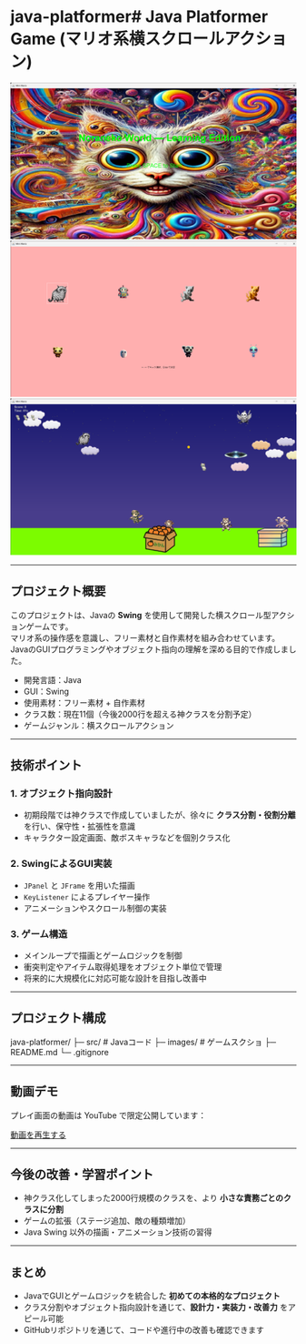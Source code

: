 ﻿# java-platformer# Java Platformer Game (マリオ系横スクロールアクション)

![ゲームスクショ](images/screenshot1.png)
![ゲームスクショ](images/screenshot2.png)
![ゲームスクショ](images/screenshot3.png)
                
---

## プロジェクト概要
このプロジェクトは、Javaの **Swing** を使用して開発した横スクロール型アクションゲームです。  
マリオ系の操作感を意識し、フリー素材と自作素材を組み合わせています。  
JavaのGUIプログラミングやオブジェクト指向の理解を深める目的で作成しました。

- 開発言語：Java  
- GUI：Swing  
- 使用素材：フリー素材 + 自作素材  
- クラス数：現在11個（今後2000行を超える神クラスを分割予定）  
- ゲームジャンル：横スクロールアクション  

---

## 技術ポイント

### 1. オブジェクト指向設計
- 初期段階では神クラスで作成していましたが、徐々に **クラス分割・役割分離** を行い、保守性・拡張性を意識  
- キャラクター設定画面、敵ボスキャラなどを個別クラス化  

### 2. SwingによるGUI実装
- `JPanel` と `JFrame` を用いた描画  
- `KeyListener` によるプレイヤー操作  
- アニメーションやスクロール制御の実装  

### 3. ゲーム構造
- メインループで描画とゲームロジックを制御  
- 衝突判定やアイテム取得処理をオブジェクト単位で管理  
- 将来的に大規模化に対応可能な設計を目指し改善中  

---

## プロジェクト構成

java-platformer/
├─ src/ # Javaコード
├─ images/ # ゲームスクショ
├─ README.md
└─ .gitignore

---

## 動画デモ
プレイ画面の動画は YouTube で限定公開しています：

[動画を再生する](https://youtu.be/yyndoHVYtW4)

---

## 今後の改善・学習ポイント
- 神クラス化してしまった2000行規模のクラスを、より **小さな責務ごとのクラスに分割**  
- ゲームの拡張（ステージ追加、敵の種類増加）  
- Java Swing 以外の描画・アニメーション技術の習得  

---

## まとめ
- JavaでGUIとゲームロジックを統合した **初めての本格的なプロジェクト**  
- クラス分割やオブジェクト指向設計を通じて、**設計力・実装力・改善力** をアピール可能  
- GitHubリポジトリを通じて、コードや進行中の改善も確認できます  


